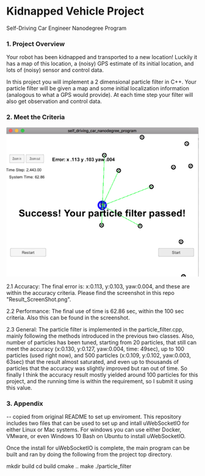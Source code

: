 # Kidnapped Vehicle Project
Self-Driving Car Engineer Nanodegree Program

### 1. Project Overview
Your robot has been kidnapped and transported to a new location! Luckily it has a map of this location, a (noisy) GPS estimate of its initial location, and lots of (noisy) sensor and control data.

In this project you will implement a 2 dimensional particle filter in C++. Your particle filter will be given a map and some initial localization information (analogous to what a GPS would provide). At each time step your filter will also get observation and control data.
### 2. Meet the Criteria
![alt text](Result_ScreenShot.png)

2.1 Accuracy:
The final error is: x:0.113, y:0.103, yaw:0.004, and these are within the accuracy criteria. Please find the screenshot in this repo "Result_ScreenShot.png".

2.2 Performance:
The final use of time is 62.86 sec, within the 100 sec criteria. Also this can be found in the screenshot.

2.3 General:
The particle filter is implemented in the particle_filter.cpp, mainly following the methods introduced in the previous two classes. Also, number of particles has been tuned, starting from 20 particles, that still can meet the accuracy (x:0.130, y:0.127, yaw:0.004, time: 49sec), up to 100 particles (used right now), and 500 particles (x:0.109, y:0.102, yaw:0.003, 63sec) that the result almost saturated, and even up to thousands of particles that the accuracy was slightly improved but ran out of time. So finally I think the accuracy result mostly yielded around 100 particles for this project, and the running time is within the requirement, so I submit it using this value.

### 3. Appendix
-- copied from original README to set up enviroment.
This repository includes two files that can be used to set up and intall uWebSocketIO for either Linux or Mac systems. For windows you can use either Docker, VMware, or even Windows 10 Bash on Ubuntu to install uWebSocketIO.

Once the install for uWebSocketIO is complete, the main program can be built and ran by doing the following from the project top directory.

mkdir build
cd build
cmake ..
make
./particle_filter
